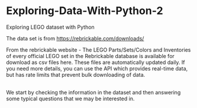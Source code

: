 # Exploring-Data-With-Python-2
Exploring LEGO dataset with Python

The data set is from https://rebrickable.com/downloads/<br>

From the rebrickable website - The LEGO Parts/Sets/Colors and Inventories of every official LEGO set in the Rebrickable database is available for download as csv files here. These files are automatically updated daily. If you need more details, you can use the API which provides real-time data, but has rate limits that prevent bulk downloading of data.

<br>
We start by checking the information in the dataset and then answering some typical questions that we may be interested in.
